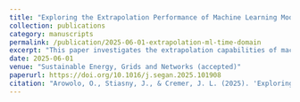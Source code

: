 ```yaml
---
title: "Exploring the Extrapolation Performance of Machine Learning Models for Power System Time Domain Simulations"
collection: publications
category: manuscripts
permalink: /publication/2025-06-01-extrapolation-ml-time-domain
excerpt: "This paper investigates the extrapolation capabilities of machine learning models in power system time domain simulations. The study assesses model performance beyond trained scenarios to ensure reliability in unforeseen conditions."
date: 2025-06-01
venue: "Sustainable Energy, Grids and Networks (accepted)"
paperurl: https://doi.org/10.1016/j.segan.2025.101908
citation: "Arowolo, O., Stiasny, J., & Cremer, J. L. (2025). 'Exploring the Extrapolation Performance of Machine Learning Models for Power System Time Domain Simulations.' Sustainable Energy, Grids and Networks (accepted)."
---
```


